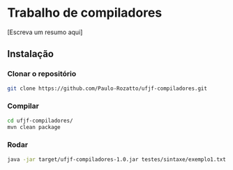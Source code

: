 # Trabalho de compiladores

[Escreva um resumo aqui]

## Instalação
### Clonar o repositório
```bash
git clone https://github.com/Paulo-Rozatto/ufjf-compiladores.git
```

### Compilar
```bash
cd ufjf-compiladores/
mvn clean package
```

### Rodar
```bash
java -jar target/ufjf-compiladores-1.0.jar testes/sintaxe/exemplo1.txt
```
